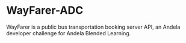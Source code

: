 # WayFarer-ADC
WayFarer is a public bus transportation booking server API, an Andela developer challenge for Andela Blended Learning.

